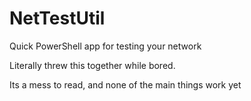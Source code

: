 # NetTestUtil
Quick PowerShell app for testing your network

Literally threw this together while bored. 

Its a mess to read, and none of the main things work yet
